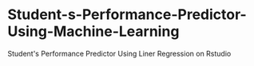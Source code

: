 # Student-s-Performance-Predictor-Using-Machine-Learning
Student's Performance Predictor Using Liner Regression on Rstudio
